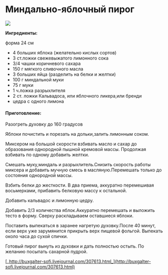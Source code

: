 # Миндально-яблочный пирог

![](https://i.pinimg.com/564x/5a/c5/0d/5ac50dc03e037ffcb680c1174d492947.jpg)

**Ингредиенты:**

форма 24 см

* 4 больших яблока \(желательно кислых сортов\)
* 3 ст.ложки свежевыжатого лимонного сока
* 3/4 чашки коричневого сахара
* 150 г мягкого сливочного масла
* 3 больших яйца \(разделить на белки и желтки\)
* 100 г миндальной муки
* 75 г муки
* 1 ч.ложка разрыхлителя
* 2 ст. ложки Кальвадоса, или яблочного ликера,или бренди
* цедра с одного лимона

#### Приготовление:

Разогреть духовку до 160 градусов

Яблоки почистить и порезать на дольки,залить лимонным соком.

Миксером на большой скорости взбивать масло и сахар до образования однородной пышной кремовой массы. Продолжая взбивать по одному добавить желтки.

Смешать муку,миндаль и разрыхлитель.Снизить скорость работы миксера и добавить мучную смесь в масляную.Перемешать только до состояния однородной массы.

Взбить белки до жесткости. В два приема, аккуратно перемешивая восьмерками, прибавить белковую массу к остальной.

Добавить кальвадос и лимонную цедру.

Добавить 2/3 количества яблок.Аккуратно перемешать и выложить тесто в форму. Сверху раскладываем оставшиеся яблоки.

Поставить выпекаться в заранее нагретую духовку.После 40 минут, если верх уже зарумянится прикрыть верх пищевой фольгой. Выпекать около часа до сухой спички.

Готовый пирог вынуть из духовки и дать полностью остыть. По желанию посыпать сахарной пудрой.

[_http://buxgalter-sofi.livejournal.com/307613.html_](http://buxgalter-sofi.livejournal.com/307613.html)

